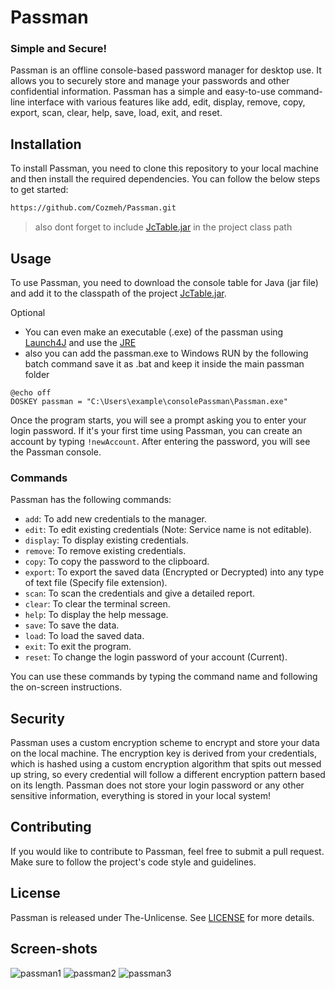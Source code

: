 # Passman
### Simple and Secure!
Passman is an offline console-based password manager for desktop use. It allows you to securely store and manage your passwords and other confidential information. Passman has a simple and easy-to-use command-line interface with various features like add, edit, display, remove, copy, export, scan, clear, help, save, load, exit, and reset.
## Installation

To install Passman, you need to clone this repository to your local machine and then install the required dependencies. You can follow the below steps to get started:

```bash
https://github.com/Cozmeh/Passman.git
```
> also dont forget to include [JcTable.jar](https://github.com/Cozmeh/ConsoleTable4java/releases/download/v1.0.0/jcTable.jar) in the project class path 
## Usage

To use Passman, you need to download the console table for Java (jar file) and add it to the classpath of the project [JcTable.jar](https://github.com/Cozmeh/Passman/releases/download/v1.0/jcTable.jar).

Optional
 * You can even make an executable (.exe) of the passman using [Launch4J](https://launch4j.sourceforge.net/) and use the [JRE](https://github.com/Cozmeh/Passman/releases/download/v1.0/Terminal.Passman.jre.zip) 
 * also you can add the passman.exe to Windows RUN by the following batch command save it as .bat and keep it inside the main passman folder
```
@echo off
DOSKEY passman = "C:\Users\example\consolePassman\Passman.exe"
```

Once the program starts, you will see a prompt asking you to enter your login password. If it's your first time using Passman, you can create an account by typing `!newAccount`. After entering the password, you will see the Passman console.

### Commands

Passman has the following commands:

- `add`: To add new credentials to the manager.
- `edit`: To edit existing credentials (Note: Service name is not editable).
- `display`: To display existing credentials.
- `remove`: To remove existing credentials.
- `copy`: To copy the password to the clipboard.
- `export`: To export the saved data (Encrypted or Decrypted) into any type of text file (Specify file extension).
- `scan`: To scan the credentials and give a detailed report.
- `clear`: To clear the terminal screen.
- `help`: To display the help message.
- `save`: To save the data.
- `load`: To load the saved data.
- `exit`: To exit the program.
- `reset`: To change the login password of your account (Current).

You can use these commands by typing the command name and following the on-screen instructions.

## Security

Passman uses a custom encryption scheme to encrypt and store your data on the local machine. The encryption key is derived from your credentials, which is hashed using a custom encryption algorithm that spits out messed up string, so every credential will follow a different encryption pattern based on its length. Passman does not store your login password or any other sensitive information, everything is stored in your local system!

## Contributing

If you would like to contribute to Passman, feel free to submit a pull request. Make sure to follow the project's code style and guidelines.

## License

Passman is released under The-Unlicense. See [LICENSE](https://unlicense.org/) for more details.

## Screen-shots
![passman1](https://github.com/Cozmeh/Passman/assets/117145297/93f0dcd2-7c7c-4e85-a359-ae2abc93dac7)
![passman2](https://github.com/Cozmeh/Passman/assets/117145297/0e5029b2-6f55-459d-88a4-16c7b7b15df9)
![passman3](https://github.com/Cozmeh/Passman/assets/117145297/ed183b0f-a265-4a9f-9d74-8c7afe4a0887)


